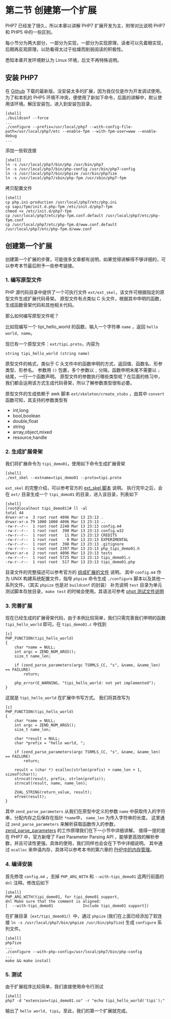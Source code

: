 # 第二节 创建第一个扩展

PHP7 已经发了很久，所以本章以讲解 PHP7 扩展开发为主，附带对比说明 PHP7 和 PHP5 中的一些区别。

每小节分为两大部分，一部分为实现，一部分为实现原理，读者可以先着眼实现，后期再反观原理，以防看得太过于枯燥而削弱阅读的积极性。

悉知本章开发环境默认为 Linux 环境，后文不再特殊说明。

## 安装 PHP7

在 [Github](https://github.com/php/php-src/releases) 下载的最新版，没安装太多的扩展，因为我仅仅是作为开发调试使用。
为了和本机的 PHP5 环境不冲突，便使用了新如下命令，后面的讲解中，默认使用该环境。解压安装包，进入到安装包目录。

    [shell]
    ./buildconf --force
    ...
    ./configure --prefix=/usr/local/php7 --with-config-file-path=/usr/local/php7/etc --enable-fpm --with-fpm-user=www --enable-debug
    ...
    
添加一些软连接

    [shell]
    ln -s /usr/local/php7/bin/php /usr/bin/php7
    ln -s /usr/local/php7/bin/php-config /usr/bin/php7-config 
    ln -s /usr/local/php7/bin/phpize /usr/bin/php7ize
    ln -s /usr/local/php7/sbin/php-fpm /usr/sbin/php7-fpm
    
拷贝配置文件

    [shell]
    cp php.ini-production /usr/local/php7/etc/php.ini
    cp sapi/fpm/init.d.php-fpm /etc/init.d/php7-fpm
    chmod +x /etc/init.d/php7-fpm
    cp /usr/local/php7/etc/php-fpm.conf.default /usr/local/php7/etc/php-fpm.conf
    cp /usr/local/php7/etc/php-fpm.d/www.conf.default /usr/local/php7/etc/php-fpm.d/www.conf
    
## 创建第一个扩展

创建第一个扩展的步骤，可能很多文章都有说明，如果觉得讲解得不够详细的，可以参考本节最后附予一些参考链接。

### 1. 编写原型文件 

PHP 源代码目录中提供了一个可执行文件 `ext/ext_skel`，该文件可根据指定的原型文件生成扩展代码骨架。
原型文件有点类似 C 头文件，根据其中申明的函数，生成函数骨架代码和其他相关代码。

那么如何编写原型文件呢？

比如现编写一个 tipi_hello_world 的函数，输入一个字符串 `name` ，返回 `hello world, name`。

现已有一个原型文件：`ext/tipi.proto`，内容为

    string tipi_hello_world (string name)
    
原型文件的格式，类似于 C 头文件中的函数申明的方式，返回值、函数名、形参类型、形参名。
参数用 `()` 包裹，多个参数以 `,` 分隔，函数申明末尾不需要以 `;` 结尾，一行一个函数声明。
原型文件的参数执行哪些类型呢？在后面的练习中，我们都会运用该方式生成代码骨架，所以了解参数类型很有必要。

原型文件的生成依赖于 awk 脚本 `ext/skeleton/create_stubs` ，由其中 `convert` 函数可知，其支持的参数类型有

- int,long
- bool,boolean
- double,float
- string
- array,object,mixed
- resource,handle

### 2. 生成扩展骨架

我们将扩展命令为 `tipi_demo01`，使用如下命令生成扩展骨架

    [shell]
    ./ext_skel --extname=tipi_demo01 --proto=tipi.proto
    
`ext_skel` 的完整介绍，可以参考官方的 [ext_skel 脚本](http://php.net/manual/zh/internals2.buildsys.skeleton.php) 说明。
执行完毕之后，会在 `ext/` 目录生成一个 `tipi_demo01` 的目录，进入该目录，列表如下

    [shell]
    [root@localhost tipi_demo01]# ll -al
    total 44
    drwxr-xr-x  3 root root 4096 Mar 13 23:13 .
    drwxr-xr-x 79 1000 1000 4096 Mar 13 23:13 ..
    -rw-r--r--  1 root root 2248 Mar 13 23:13 config.m4
    -rw-r--r--  1 root root  390 Mar 13 23:13 config.w32
    -rw-r--r--  1 root root   11 Mar 13 23:13 CREDITS
    -rw-r--r--  1 root root    0 Mar 13 23:13 EXPERIMENTAL
    -rw-r--r--  1 root root  398 Mar 13 23:13 .gitignore
    -rw-r--r--  1 root root 2397 Mar 13 23:13 php_tipi_demo01.h
    drwxr-xr-x  2 root root 4096 Mar 13 23:13 tests
    -rw-r--r--  1 root root 5725 Mar 13 23:13 tipi_demo01.c
    -rw-r--r--  1 root root  517 Mar 13 23:13 tipi_demo01.php

目录文件的完整描述可以参考官方的 [组成扩展的文件](http://php.net/manual/zh/internals2.structure.files.php) 说明。
其中 `config.m4` 作为 UNIX 构建系统配置文件，指导 `phpize` 命令生成 `./configure` 脚本以及其他一系列文件。（其实 `phpize` 也是对 `buildconf` 的封装）
补充说明 `test` 目录为单元测试脚本存放目录，`make test` 的时候会使用。其语法可参考 [phpt 测试文件说明](/book/?p=E-phpt-file)

### 3. 完善扩展

现在已经生成的扩展骨架代码，由于本例比较简单，我们只需完善我们申明的函数 `tipi_hello_world` 即可。在 `tipi_demo01.c` 中找到

    [c]
    PHP_FUNCTION(tipi_hello_world)
    {
    	char *name = NULL;
    	int argc = ZEND_NUM_ARGS();
    	size_t name_len;
    
    	if (zend_parse_parameters(argc TSRMLS_CC, "s", &name, &name_len) == FAILURE) 
    		return;
    
    	php_error(E_WARNING, "tipi_hello_world: not yet implemented");
    }

这就是 `tipi_hello_world` 在扩展中书写方式。
我们将其改写为

    [c]
    PHP_FUNCTION(tipi_hello_world)
    {
    	char *name = NULL;
    	int argc = ZEND_NUM_ARGS();
    	size_t name_len;
    
    	char *result = NULL;
    	char *prefix = "hello world, ";
    
    	if (zend_parse_parameters(argc TSRMLS_CC, "s", &name, &name_len) == FAILURE) 
    		return;
    
    	result = (char *) ecalloc(strlen(prefix) + name_len + 1, sizeof(char));
    	strncat(result, prefix, strlen(prefix));
    	strncat(result, name, name_len);
    
    	ZVAL_STRING(return_value, result);
        efree(result);
    }

其中 `zend_parse_parameters` 从我们在原型中定义的参数 `name` 中获取传入的字符串，分配内存之后保存在指针 `*name`中， `name_len` 为传入字符串的长度。
这里通过 `zend_parse_parameters` 来解析获取函数传入的参数，[zend_parse_parameters](/book/?p=chapt11/11-02-01-zend-parse-parameters) 的工作原理我们在下一小节中详细讲解。
值得一提的是在 PHP7 中，官方新增了 Fast Parameter Parsing API ，能够更高效的解析参数，并且可读性更强。具体的使用，我们同样也会会在下节中详细说明。
其中通过 `ecalloc` 来申请内存，具体可以参考本书的第六章的 [PHP中的内存管理](/book/?p=chapt06/06-02-php-memory-manager)。

### 4. 编译安装

首先修改 `config.m4` ，去掉 `PHP_ARG_WITH` 和 `--with-tipi_demo01` 这两行前面的 `dnl` 注释。修改后如下

    [shell]
    PHP_ARG_WITH(tipi_demo01, for tipi_demo01 support,
    dnl Make sure that the comment is aligned:
    [  --with-tipi_demo01             Include tipi_demo01 support])


在扩展目录（`ext/tipi_demo01/`）中，通过 `phpize` (我们在上面已经添加了软连接 `ln -s /usr/local/php7/bin/phpize /usr/bin/php7ize`) 生成 `configure` 系列文件。

    [shell]
    php7ize
    ...
    ./configure --with-php-config=/usr/local/php7/bin/php-config
    ...
    make && make install
        
### 5. 测试

由于扩展程序比较简单，我们直接使用命令行测试

    [shell]
    php7 -d "extension=tipi_demo01.so" -r "echo tipi_hello_world('tipi');"
    
输出了 `hello world, tipi`。至此，我们的第一个扩展就完成。
